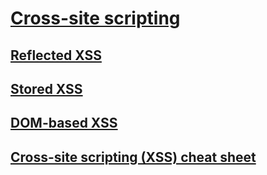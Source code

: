 # [Cross-site scripting](https://portswigger.net/web-security/cross-site-scripting)

## [Reflected XSS](https://portswigger.net/web-security/cross-site-scripting/reflected)

## [Stored XSS](https://portswigger.net/web-security/cross-site-scripting/stored)

## [DOM-based XSS](https://portswigger.net/web-security/cross-site-scripting/dom-based)

## [Cross-site scripting (XSS) cheat sheet](https://portswigger.net/web-security/cross-site-scripting/cheat-sheet)
